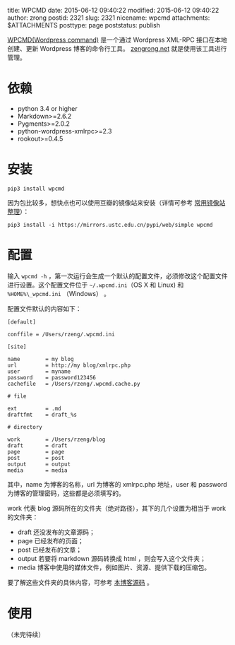 title: WPCMD
date: 2015-06-12 09:40:22
modified: 2015-06-12 09:40:22
author: zrong
postid: 2321
slug: 2321
nicename: wpcmd
attachments: $ATTACHMENTS
posttype: page
poststatus: publish

[WPCMD(Wordpress command)][1]  是一个通过 Wordpress XML-RPC 接口在本地创建、更新 Wordpress 博客的命令行工具。 [zengrong.net][2] 就是使用该工具进行管理。

# 依赖

- python 3.4 or higher
- Markdown>=2.6.2
- Pygments>=2.0.2
- python-wordpress-xmlrpc>=2.3
- rookout>=0.4.5

# 安装

`pip3 install wpcmd`

因为包比较多，想快点也可以使用豆瓣的镜像站来安装（详情可参考 [常用镜像站整理][2]）：

`pip3 install -i https://mirrors.ustc.edu.cn/pypi/web/simple wpcmd`

# 配置

输入 `wpcmd -h` ，第一次运行会生成一个默认的配置文件，必须修改这个配置文件进行设置。这个配置文件位于 `~/.wpcmd.ini`（OS X 和 Linux) 和 `%HOME%\_wpcmd.ini` （Windows） 。


配置文件默认的内容如下：
```
[default]

conffile = /Users/rzeng/.wpcmd.ini

[site]

name        = my blog
url         = http://my blog/xmlrpc.php
user        = myname
password    = password123456
cachefile   = /Users/rzeng/.wpcmd.cache.py

# file

ext         = .md
draftfmt    = draft_%s

# directory

work        = /Users/rzeng/blog
draft       = draft
page        = page
post        = post
output      = output
media       = media
```

其中，name 为博客的名称，url 为博客的 xmlrpc.php 地址，user 和 password 为博客的管理密码，这些都是必须填写的。

work 代表 blog 源码所在的文件夹（绝对路径），其下的几个设置为相当于 work 的文件夹：

- draft 还没发布的文章源码；
- page 已经发布的页面；
- post 已经发布的文章；
- output 若要将 markdown 源码转换成 html ，则会写入这个文件夹；
- media 博客中使用的媒体文件，例如图片、资源、提供下载的压缩包。

要了解这些文件夹的具体内容，可参考 [本博客源码][4] 。


# 使用

（未完待续）

[1]: https://github.com/zrong/wpcmd
[2]: http://zengrong.net
[3]: http://zengrong.net/post/2374.htm
[4]: https://github.com/zrong/blog
